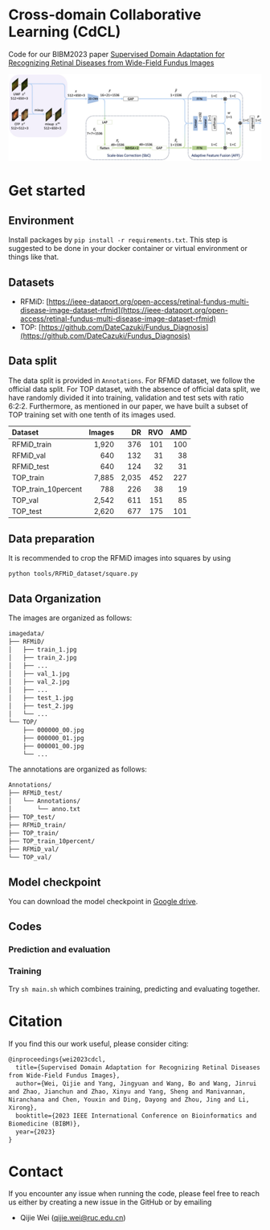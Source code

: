 # Cross-domain Collaborative Learning (CdCL)
Code for our BIBM2023 paper [Supervised Domain Adaptation for Recognizing Retinal Diseases from Wide-Field Fundus Images](https://arxiv.org/abs/2305.08078)

![model](assets/model.jpg)


# Get started

## Environment
Install packages by `pip install -r requirements.txt`. This step is suggested to be done in your docker container or virtual environment or things like that. 

## Datasets
- RFMiD: [https://ieee-dataport.org/open-access/retinal-fundus-multi-disease-image-dataset-rfmid](https://ieee-dataport.org/open-access/retinal-fundus-multi-disease-image-dataset-rfmid)
- TOP: [https://github.com/DateCazuki/Fundus_Diagnosis](https://github.com/DateCazuki/Fundus_Diagnosis)
 
## Data split
The data split is provided in `Annotations`.
For RFMiD dataset, we follow the official data split.
For TOP dataset, with the absence of official data split, we have randomly divided it into training, validation and test sets with ratio 6:2:2. Furthermore, as mentioned in our paper, we have built a subset of TOP training set with one tenth of its images used. 

| Dataset               | Images  | DR      | RVO   | AMD   |
| :--                   | --:     | --:     | --:   | --:   |
|RFMiD_train            | 1,920   | 376     | 101   | 100   |
|RFMiD_val              | 640     | 132     | 31    | 38    |
|RFMiD_test             | 640     | 124     | 32    | 31    |
|TOP_train              | 7,885   | 2,035   | 452   | 227   |
|TOP_train_10percent    | 788     | 226     | 38    | 19    |
|TOP_val                | 2,542   | 611     | 151   | 85    |
|TOP_test               | 2,620   | 677     | 175   | 101   |

## Data preparation
It is recommended to crop the RFMiD images into squares by using
```
python tools/RFMiD_dataset/square.py
```

## Data Organization
The images are organized as follows:
```
imagedata/  
├── RFMiD/
│   ├── train_1.jpg
│   ├── train_2.jpg
│   ├── ...
│   ├── val_1.jpg
│   ├── val_2.jpg
│   ├── ...
│   ├── test_1.jpg
│   ├── test_2.jpg
│   └── ...
└── TOP/
    ├── 000000_00.jpg
    ├── 000000_01.jpg
    ├── 000001_00.jpg
    └── ...
```

The annotations are organized as follows:
```
Annotations/
├── RFMiD_test/
│   └── Annotations/
│       └── anno.txt
├── TOP_test/
├── RFMiD_train/
├── TOP_train/
├── TOP_train_10percent/
├── RFMiD_val/
└── TOP_val/
```

## Model checkpoint
You can download the model checkpoint in [Google drive](https://drive.google.com/file/d/1QkLgdzSo11Q0gUnEXoxTYz-OlYF2_8DR/view?usp=drive_link).
 
## Codes
### Prediction and evaluation

### Training
Try `sh main.sh` which combines training, predicting and evaluating together. 

# Citation
If you find this our work useful, please consider citing:
```
@inproceedings{wei2023cdcl,
  title={Supervised Domain Adaptation for Recognizing Retinal Diseases from Wide-Field Fundus Images},
  author={Wei, Qijie and Yang, Jingyuan and Wang, Bo and Wang, Jinrui and Zhao, Jianchun and Zhao, Xinyu and Yang, Sheng and Manivannan, Niranchana and Chen, Youxin and Ding, Dayong and Zhou, Jing and Li, Xirong},
  booktitle={2023 IEEE International Conference on Bioinformatics and Biomedicine (BIBM)},
  year={2023}
}
```

# Contact
If you encounter any issue when running the code, please feel free to reach us either by creating a new issue in the GitHub or by emailing

+ Qijie Wei (qijie.wei@ruc.edu.cn)